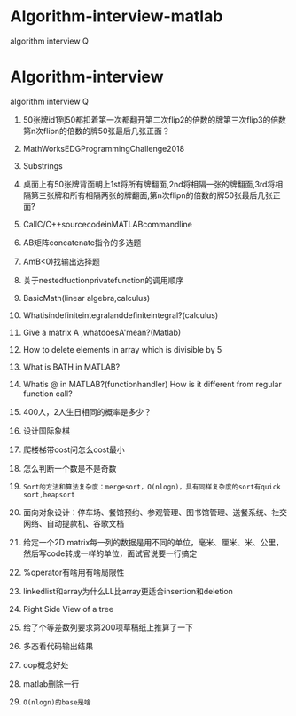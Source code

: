 # Algorithm-interview-matlab
algorithm interview Q
# Algorithm-interview
algorithm interview Q

1. 50张牌id1到50都扣着第一次都翻开第二次flip2的倍数的牌第三次flip3的倍数第n次flipn的倍数的牌50张最后几张正面？
2. MathWorksEDGProgrammingChallenge2018
3. Substrings
4. 桌面上有50张牌背面朝上1st将所有牌翻面,2nd将相隔一张的牌翻面,3rd将相隔第三张牌和所有相隔两张的牌翻面,第n次flipn的倍数的牌50张最后几张正面?
5. CallC/C++sourcecodeinMATLABcommandline
6. AB矩阵concatenate指令的多选题
7. AmB<0)找输出选择题
8. 关于nestedfuctionprivatefunction的调用顺序
9. BasicMath(linear algebra,calculus)

10. Whatisindefiniteintegralanddefiniteintegral?(calculus)
11. Give a matrix A ,whatdoesA'mean?(Matlab)
12. How to delete elements in array which is divisible by 5
13. What is BATH in MATLAB?
14. Whatis @ in MATLAB?(functionhandler) How is it different from regular function call?
15. 400人，2人生日相同的概率是多少？
16. 设计国际象棋
17. 爬楼梯带cost问怎么cost最小
18. 怎么判断一个数是不是奇数
19. ```Sort的方法和算法复杂度：mergesort，O(nlogn)，具有同样复杂度的sort有quick sort,heapsort```
20. 面向对象设计：停车场、餐馆预约、参观管理、图书馆管理、送餐系统、社交网络、自动提款机、谷歌文档
21. 给定一个2D matrix每一列的数据是用不同的单位，毫米、厘米、米、公里，然后写code转成一样的单位，面试官说要一行搞定
22. %operator有啥用有啥局限性
23. linkedlist和array为什么LL比array更适合insertion和deletion
24. Right Side View of a tree
25. 给了个等差数列要求第200项草稿纸上推算了一下
26. 多态看代码输出结果
27. oop概念好处
28. matlab删除一行
29. ```O(nlogn)的base是啥```
